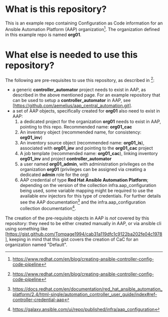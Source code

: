 # What is this repository?
This is an example repo containing Configuration as Code information for an Ansible Automation Platform (AAP) organization[^1]. The organization defined in this example repo is named **org01**.

# What else is needed to use this repository?

The following are pre-requisites to use this repository, as described in [^1]:

- a generic **controller_automator** project needs to exist in AAP, as described in the above mentioned page. For an example repository that can be used to setup a **controller_automator** in AAP, see [https://github.com/aemelius/aap_central_automation.git].
- a set of AAP objects, specifically created for **org01** also need to exist in AAP:
  1.  a dedicated project for the organization **org01** needs to exist in AAP, pointing to this repo. Recommended name: **org01_cac**
  1. An inventory object (recommended name, for consistency: **org01_inv**)
  1. An inventory source object (recommended name: **org01_is**), associated with **org01_inv** and pointing to the **org01_cac** project
  1. A job template (recommended name: **org01_cac**), linking inventory **org01_inv** and project **controller_automator**
  1. a user named **org01_admin**, with administration privileges on the organization **org01** (privileges can be assigned via creating a dedicated **admin** role for the org)
  1. AAP credential of type **Red Hat Ansible Automation Platform**; depending on the version of the collection infra.aap_configuration being used, some variable mapping might be required to use the available env injectors for this type of credentials. For further details see the AAP documentation[^2] and the infra.aap_configuration collection documentation[^3].

The creation of the pre-requisite objects in AAP is *not* covered by this repository: they need to be either created manually in AAP, or via ansible cli using something like [https://gist.github.com/Tompage1994/cab31a119dfc1c9122ba202fe04c1978], keeping in mind that this gist covers the creation of CaC for an organization named "Default".



[^1]: https://www.redhat.com/en/blog/creating-ansible-controller-config-code-pipeline
[^2]: https://docs.redhat.com/en/documentation/red_hat_ansible_automation_platform/2.4/html-single/automation_controller_user_guide/index#ref-controller-credential-aap
[^3]: https://galaxy.ansible.com/ui/repo/published/infra/aap_configuration